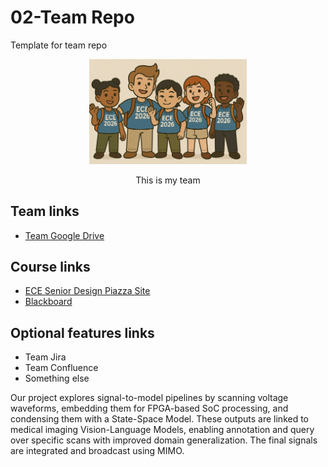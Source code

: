 # 02-Team Repo
Template for team repo

<p align="center">
<img src="./images/thisismyteam.png" width="50%">
</p>
<p align="center">
This is my team
</p>

## Team links
- [Team Google Drive]()

## Course links
- [ECE Senior Design Piazza Site](https://piazza.com/bu/fall2025/ec463/home)
- [Blackboard](http://learn.bu.edu/)


## Optional features links
- Team Jira
- Team Confluence
- Something else


Our project explores signal-to-model pipelines by scanning voltage waveforms, embedding them for FPGA-based SoC processing, and condensing them with a State-Space Model. These outputs are linked to medical imaging Vision-Language Models, enabling annotation and query over specific scans with improved domain generalization. The final signals are integrated and broadcast using MIMO.
  
